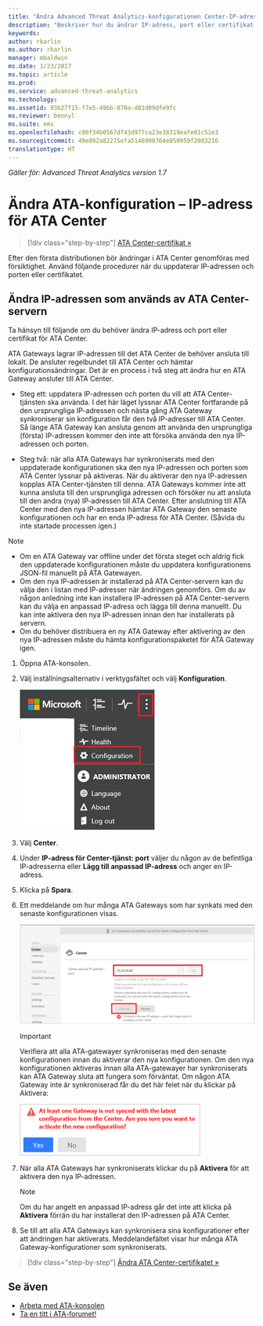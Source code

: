 ```yaml
---
title: "Ändra Advanced Threat Analytics-konfigurationen Center-IP-adress | Microsoft Docs"
description: "Beskriver hur du ändrar IP-adress, port eller certifikat för ett ATA Center."
keywords: 
author: rkarlin
ms.author: rkarlin
manager: mbaldwin
ms.date: 1/23/2017
ms.topic: article
ms.prod: 
ms.service: advanced-threat-analytics
ms.technology: 
ms.assetid: 93b27f15-f7e5-49bb-870a-d81d09dfe9fc
ms.reviewer: bennyl
ms.suite: ems
ms.openlocfilehash: c90f34b0567df43d977ca23e38319eafe01c51e3
ms.sourcegitcommit: 49e892a82275efa5146998764e850959f20d3216
translationtype: HT
---
```

*Gäller för: Advanced Threat Analytics version 1.7*



# <a name="change-ata-configuration---ata-center-ip-address"></a>Ändra ATA-konfiguration – IP-adress för ATA Center

>[!div class="step-by-step"]
[ATA Center-certifikat »](modifying-ata-config-centercert.md)

Efter den första distributionen bör ändringar i ATA Center genomföras med försiktighet. Använd följande procedurer när du uppdaterar IP-adressen och porten eller certifikatet.

## <a name="change-the-ip-address-used-by-the-ata-center-server"></a>Ändra IP-adressen som används av ATA Center-servern
Ta hänsyn till följande om du behöver ändra IP-adress och port eller certifikat för ATA Center.

ATA Gateways lagrar IP-adressen till det ATA Center de behöver ansluta till lokalt. De ansluter regelbundet till ATA Center och hämtar konfigurationsändringar. Det är en process i två steg att ändra hur en ATA Gateway ansluter till ATA Center.

-   Steg ett: uppdatera IP-adressen och porten du vill att ATA Center-tjänsten ska använda. I det här läget lyssnar ATA Center fortfarande på den ursprungliga IP-adressen och nästa gång ATA Gateway synkroniserar sin konfiguration får den två IP-adresser till ATA Center. Så länge ATA Gateway kan ansluta genom att använda den ursprungliga (första) IP-adressen kommer den inte att försöka använda den nya IP-adressen och porten.

-   Steg två: när alla ATA Gateways har synkroniserats med den uppdaterade konfigurationen ska den nya IP-adressen och porten som ATA Center lyssnar på aktiveras. När du aktiverar den nya IP-adressen kopplas ATA Center-tjänsten till denna. ATA Gateways kommer inte att kunna ansluta till den ursprungliga adressen och försöker nu att ansluta till den andra (nya) IP-adressen till ATA Center. Efter anslutning till ATA Center med den nya IP-adressen hämtar ATA Gateway den senaste konfigurationen och har en enda IP-adress för ATA Center. (Såvida du inte startade processen igen.)

> [!NOTE]
> -   Om en ATA Gateway var offline under det första steget och aldrig fick den uppdaterade konfigurationen måste du uppdatera konfigurationens JSON-fil manuellt på ATA Gatewayen.
> -   Om den nya IP-adressen är installerad på ATA Center-servern kan du välja den i listan med IP-adresser när ändringen genomförs. Om du av någon anledning inte kan installera IP-adressen på ATA Center-servern kan du välja en anpassad IP-adress och lägga till denna manuellt. Du kan inte aktivera den nya IP-adressen innan den har installerats på servern.
> -   Om du behöver distribuera en ny ATA Gateway efter aktivering av den nya IP-adressen måste du hämta konfigurationspaketet för ATA Gateway igen.

1.  Öppna ATA-konsolen.

2.  Välj inställningsalternativ i verktygsfältet och välj **Konfiguration**.

    ![Ikon för ATA-konfigurationsinställningar](media/ATA-config-icon.JPG)

3.  Välj **Center**.

4.  Under **IP-adress för Center-tjänst: port** väljer du någon av de befintliga IP-adresserna eller **Lägg till anpassad IP-adress** och anger en IP-adress.

5.  Klicka på **Spara**.

6.  Ett meddelande om hur många ATA Gateways som har synkats med den senaste konfigurationen visas.

    ![Bild på synkroniserade ATA Center Gateways](media/ATA-chge-IP-after-clicking-save.png)

    >[!IMPORTANT]
    >Verifiera att alla ATA-gatewayer synkroniseras med den senaste konfigurationen innan du aktiverar den nya konfigurationen. Om den nya konfigurationen aktiveras innan alla ATA-gatewayer har synkroniserats kan ATA Gateway sluta att fungera som förväntat. Om någon ATA Gateway inte är synkroniserad får du det här felet när du klickar på Aktivera:
    >
    >    ![Synkroniseringsfel för ATA Gateway](media/ataGW-not-synced.png)


7.  När alla ATA Gateways har synkroniserats klickar du på **Aktivera** för att aktivera den nya IP-adressen.

    > [!NOTE]
    > Om du har angett en anpassad IP-adress går det inte att klicka på **Aktivera** förrän du har installerat den IP-adressen på ATA Center.

8.  Se till att alla ATA Gateways kan synkronisera sina konfigurationer efter att ändringen har aktiverats. Meddelandefältet visar hur många ATA Gateway-konfigurationer som synkroniserats.

>[!div class="step-by-step"]
[Ändra ATA Center-certifikatet »](modifying-ata-config-centercert.md)


## <a name="see-also"></a>Se även
- [Arbeta med ATA-konsolen](working-with-ata-console.md)
- [Ta en titt i ATA-forumet!](https://aka.ms/ata-forum)
